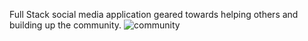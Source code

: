 Full Stack social media application geared towards helping others and building up the community.
![community](https://user-images.githubusercontent.com/44300521/51726684-9a444900-2036-11e9-9de0-00e6ea77895f.gif)
